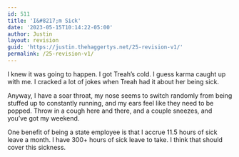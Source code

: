```yaml
---
id: 511
title: 'I&#8217;m Sick'
date: '2023-05-15T10:14:22-05:00'
author: Justin
layout: revision
guid: 'https://justin.thehaggertys.net/25-revision-v1/'
permalink: /25-revision-v1/
---
```


I knew it was going to happen. I got Treah’s cold. I guess karma caught up with me. I cracked a lot of jokes when Treah had it about her being sick.

Anyway, I have a soar throat, my nose seems to switch randomly from being stuffed up to constantly running, and my ears feel like they need to be popped. Throw in a cough here and there, and a couple sneezes, and you’ve got my weekend.

One benefit of being a state employee is that I accrue 11.5 hours of sick leave a month. I have 300+ hours of sick leave to take. I think that should cover this sickness.